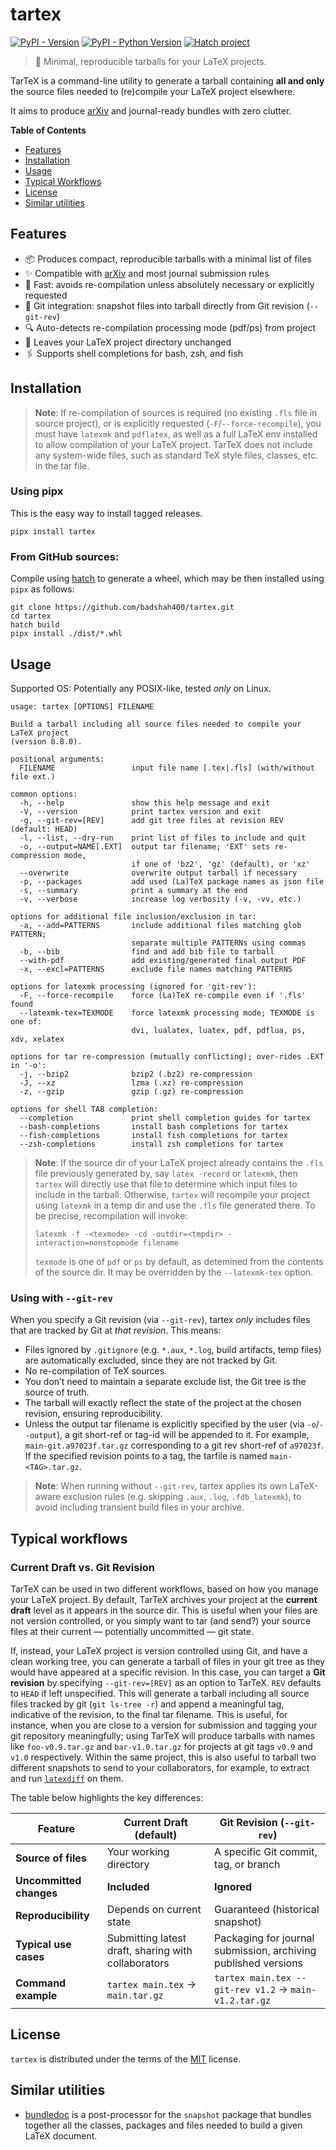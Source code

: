 # tartex

[![PyPI - Version](https://img.shields.io/pypi/v/tartex.svg)](https://pypi.org/project/tartex)
[![PyPI - Python Version](https://img.shields.io/pypi/pyversions/tartex.svg)](https://pypi.org/project/tartex)
[![Hatch project](https://img.shields.io/badge/%F0%9F%A5%9A-Hatch-4051b5.svg)](https://github.com/pypa/hatch)

> 🧵 Minimal, reproducible tarballs for your LaTeX projects.

TarTeX is a command-line utility to generate a tarball containing **all and
only** the source files needed to (re)compile your LaTeX project elsewhere.

It aims to produce [arXiv](https://arxiv.org) and journal-ready bundles with zero clutter.

**Table of Contents**

- [Features](#features)
- [Installation](#installation)
- [Usage](#usage)
- [Typical Workflows](#typical-workflows)
- [License](#license)
- [Similar utilities](#similar-utilities)

## Features

- 📦 Produces compact, reproducible tarballs with a minimal list of files
- ✨ Compatible with [arXiv](https://arxiv.org) and most journal submission rules
- 💨 Fast: avoids re-compilation unless absolutely necessary or explicitly requested
- 📸 Git integration: snapshot files into tarball directly from Git revision (`--git-rev`)
- 🔍 Auto-detects re-compilation processing mode (pdf/ps) from project
- 🔏 Leaves your LaTeX project directory unchanged
- 🖇️ Supports shell completions for bash, zsh, and fish

## Installation

> __Note__: If re-compilation of sources is required (no existing `.fls` file
> in source project), or is explicitly requested (`-F`/`--force-recompile`),
> you must have `latexmk` and `pdflatex`, as well as a full LaTeX env installed
> to allow compilation of your LaTeX project. TarTeX does not include any
> system-wide files, such as standard TeX style files, classes, etc. in the tar
> file.

### Using pipx

This is the easy way to install tagged releases.

```console
pipx install tartex
```

### From GitHub sources:

Compile using [hatch](https://hatch.pypa.io/latest/) to generate a wheel,
which may be then installed using `pipx` as follows:

```console
git clone https://github.com/badshah400/tartex.git
cd tartex
hatch build
pipx install ./dist/*.whl
```

## Usage

Supported OS: Potentially any POSIX-like, tested _only_ on Linux.

```console
usage: tartex [OPTIONS] FILENAME

Build a tarball including all source files needed to compile your LaTeX project
(version 0.8.0).

positional arguments:
  FILENAME                 input file name [.tex|.fls] (with/without file ext.)

common options:
  -h, --help               show this help message and exit
  -V, --version            print tartex version and exit
  -g, --git-rev=[REV]      add git tree files at revision REV (default: HEAD)
  -l, --list, --dry-run    print list of files to include and quit
  -o, --output=NAME[.EXT]  output tar filename; 'EXT' sets re-compression mode,
                           if one of 'bz2', 'gz' (default), or 'xz'
  --overwrite              overwrite output tarball if necessary
  -p, --packages           add used (La)TeX package names as json file
  -s, --summary            print a summary at the end
  -v, --verbose            increase log verbosity (-v, -vv, etc.)

options for additional file inclusion/exclusion in tar:
  -a, --add=PATTERNS       include additional files matching glob PATTERN;
                           separate multiple PATTERNs using commas
  -b, --bib                find and add bib file to tarball
  --with-pdf               add existing/generated final output PDF
  -x, --excl=PATTERNS      exclude file names matching PATTERNS

options for latexmk processing (ignored for 'git-rev'):
  -F, --force-recompile    force (La)TeX re-compile even if '.fls' found
  --latexmk-tex=TEXMODE    force latexmk processing mode; TEXMODE is one of:
                           dvi, lualatex, luatex, pdf, pdflua, ps, xdv, xelatex

options for tar re-compression (mutually conflicting); over-rides .EXT in '-o':
  -j, --bzip2              bzip2 (.bz2) re-compression
  -J, --xz                 lzma (.xz) re-compression
  -z, --gzip               gzip (.gz) re-compression

options for shell TAB completion:
  --completion             print shell completion guides for tartex
  --bash-completions       install bash completions for tartex
  --fish-completions       install fish completions for tartex
  --zsh-completions        install zsh completions for tartex
```

> __Note__: If the source dir of your LaTeX project already contains the `.fls`
> file previously generated by, say `latex -record` or `latexmk`, then `tartex`
> will directly use that file to determine which input files to include in the
> tarball. Otherwise, `tartex` will recompile your project using `latexmk` in a
> temp dir and use the `.fls` file generated there. To be precise, recompilation
> will invoke:
>
> ```console
> latexmk -f -<texmode> -cd -outdir=<tmpdir> -interaction=nonstopmode filename
> ```
>
> `texmode` is one of `pdf` or `ps` by default, as detemined from the contents of
> the source dir. It may be overridden by the `--latexmk-tex` option.

### Using with `--git-rev`

When you specify a Git revision (via `--git-rev`), tartex _only_ includes files
that are tracked by Git at _that revision_. This means:

- Files ignored by `.gitignore` (e.g. `*.aux`, `*.log`, build artifacts, temp files)
  are automatically excluded, since they are not tracked by Git.
- No re-compilation of TeX sources.
- You don’t need to maintain a separate exclude list, the Git tree is the source
  of truth.
- The tarball will exactly reflect the state of the project at the chosen revision,
  ensuring reproducibility.
- Unless the output tar filename is explicitly specified by the user (via
  `-o`/`--output`), a git short-ref or tag-id will be appended to it. For example,
  `main-git.a97023f.tar.gz` corresponding to a git rev short-ref of `a97023f`. If
  the specified revision points to a tag, the tarfile is named `main-<TAG>.tar.gz`. 

> __Note__: When running without `--git-rev`, tartex applies its own LaTeX-aware
> exclusion rules (e.g. skipping `.aux`, `.log`, `.fdb_latexmk`), to avoid including
> transient build files in your archive.

## Typical workflows

### Current Draft vs. Git Revision

TarTeX can be used in two different workflows, based on how you manage your
LaTeX project. By default, TarTeX archives your project at the **current
draft** level as it appears in the source dir.  This is useful when your files
are not version controlled, or you simply want to tar (and send?) your source
files at their current — potentially uncommitted — git state.

If, instead, your LaTeX project is version controlled using Git, and have a
clean working tree, you can generate a tarball of files in your git tree as
they would have appeared at a specific revision. In this case, you can target a
**Git revision** by specifying `--git-rev=[REV]` as an option to TarTeX. `REV`
defaults to `HEAD` if left unspecified. This will generate a tarball including
all source files tracked by git (`git ls-tree -r`) and append a meaningful tag,
indicative of the revision, to the final tar filename. This is useful, for
instance, when you are close to a version for submission and tagging your git
repository meaningfully; using TarTeX will produce tarballs with names like
`foo-v0.9.tar.gz` and `bar-v1.0.tar.gz` for projects at git tags `v0.9` and
`v1.0` respectively. Within the same project, this is also useful to tarball
two different snapshots to send to your collaborators, for example, to extract
and run [`latexdiff`](https://ctan.org/pkg/latexdiff) on them.

The table below highlights the key differences:

| Feature               | Current Draft (default)               | Git Revision (`--git-rev`)            |
|-----------------------|---------------------------------------|---------------------------------------|
| **Source of files**   | Your working directory                | A specific Git commit, tag, or branch |
| **Uncommitted changes** | **Included**                        | **Ignored**                           |
| **Reproducibility**   | Depends on current state              | Guaranteed (historical snapshot)      |
| **Typical use cases** | Submitting latest draft, sharing with collaborators | Packaging for journal submission, archiving published versions |
| **Command example**   | `tartex main.tex` → `main.tar.gz`    | `tartex main.tex --git-rev v1.2` → `main-v1.2.tar.gz` |


## License

`tartex` is distributed under the terms of the [MIT](https://spdx.org/licenses/MIT.html) license.

## Similar utilities

* [bundledoc](https://ctan.org/tex-archive/support/bundledoc) is a post-processor for the `snapshot` package that bundles together all the classes, packages and files needed to build a given LaTeX document.
